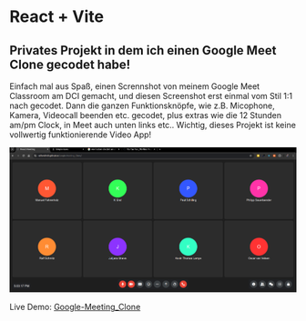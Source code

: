 # React + Vite 
## Privates Projekt in dem ich einen Google Meet Clone gecodet habe! 

Einfach mal aus Spaß, einen Scrennshot von meinem Google Meet Classroom am DCI gemacht, und diesen Screenshot erst einmal vom Stil 1:1 nach gecodet. Dann die ganzen Funktionsknöpfe, wie z.B. Micophone, Kamera, Videocall beenden etc. gecodet, plus extras wie die 12 Stunden am/pm Clock, in Meet auch unten links etc.. Wichtig, dieses Projekt ist keine vollwertig funktionierende Video App!

![assets/Google Meeting Clone](https://github.com/RalfSmith69/Google-Meeting_Clone/blob/main/Screenshot%20from%202024-08-14%2017-03-45.png) 



Live Demo: [Google-Meeting_Clone](https://RalfSmith69.github.io/Google-Meeting_Clone)
